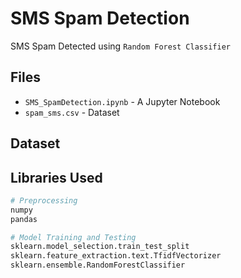 # SMS Spam Detection

SMS Spam Detected using `Random Forest Classifier`

## Files

- `SMS_SpamDetection.ipynb` - A Jupyter Notebook
- `spam_sms.csv` - Dataset

## Dataset

## Libraries Used


```python
# Preprocessing
numpy
pandas

# Model Training and Testing
sklearn.model_selection.train_test_split
sklearn.feature_extraction.text.TfidfVectorizer
sklearn.ensemble.RandomForestClassifier
```
